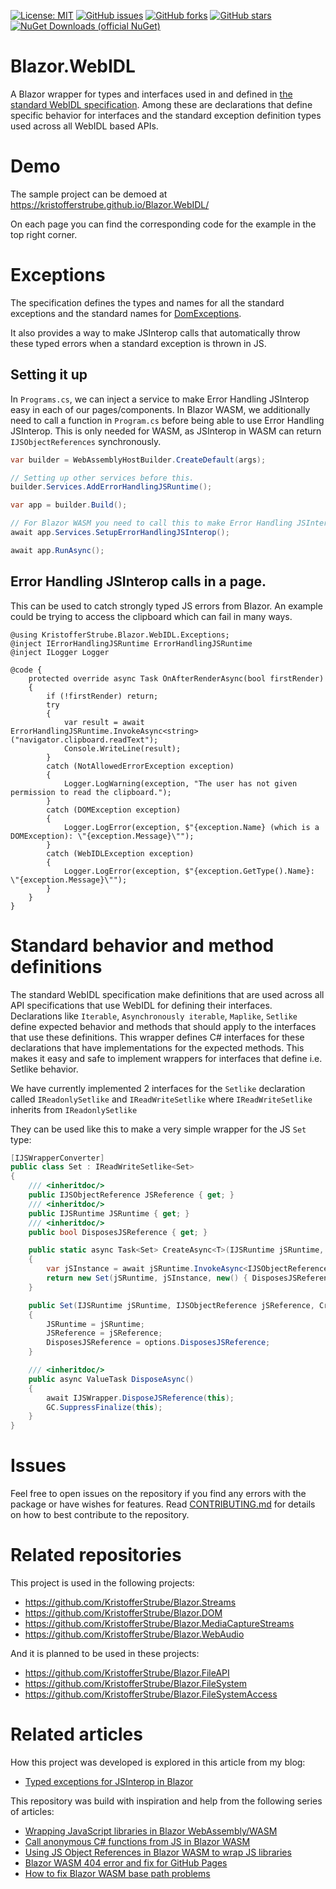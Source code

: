 [![License: MIT](https://img.shields.io/badge/License-MIT-yellow.svg)](/LICENSE.md)
[![GitHub issues](https://img.shields.io/github/issues/KristofferStrube/Blazor.WebIDL)](https://github.com/KristofferStrube/Blazor.WebIDL/issues)
[![GitHub forks](https://img.shields.io/github/forks/KristofferStrube/Blazor.WebIDL)](https://github.com/KristofferStrube/Blazor.WebIDL/network/members)
[![GitHub stars](https://img.shields.io/github/stars/KristofferStrube/Blazor.WebIDL)](https://github.com/KristofferStrube/Blazor.WebIDL/stargazers)
[![NuGet Downloads (official NuGet)](https://img.shields.io/nuget/dt/KristofferStrube.Blazor.WebIDL?label=NuGet%20Downloads)](https://www.nuget.org/packages/KristofferStrube.Blazor.WebIDL/)

# Blazor.WebIDL
A Blazor wrapper for types and interfaces used in and defined in [the standard WebIDL specification](https://webidl.spec.whatwg.org/).
Among these are declarations that define specific behavior for interfaces and the standard exception definition types used across all WebIDL based APIs.

# Demo
The sample project can be demoed at https://kristofferstrube.github.io/Blazor.WebIDL/

On each page you can find the corresponding code for the example in the top right corner.

# Exceptions
The specification defines the types and names for all the standard exceptions and the standard names for [DomExceptions](https://webidl.spec.whatwg.org/#idl-DOMException-error-names).

It also provides a way to make JSInterop calls that automatically throw these typed errors when a standard exception is thrown in JS.

## Setting it up
In `Programs.cs`, we can inject a service to make Error Handling JSInterop easy in each of our pages/components. In Blazor WASM, we additionally need to call a function in `Program.cs` before being able to use Error Handling JSInterop. This is only needed for WASM, as JSInterop in WASM can return `IJSObjectReferences` synchronously.

```csharp
var builder = WebAssemblyHostBuilder.CreateDefault(args);

// Setting up other services before this.
builder.Services.AddErrorHandlingJSRuntime();

var app = builder.Build();

// For Blazor WASM you need to call this to make Error Handling JSInterop.
await app.Services.SetupErrorHandlingJSInterop();

await app.RunAsync();
```

## Error Handling JSInterop calls in a page.

This can be used to catch strongly typed JS errors from Blazor. An example could be trying to access the clipboard which can fail in many ways.
```razor
@using KristofferStrube.Blazor.WebIDL.Exceptions;
@inject IErrorHandlingJSRuntime ErrorHandlingJSRuntime
@inject ILogger Logger

@code {
    protected override async Task OnAfterRenderAsync(bool firstRender)
    {
        if (!firstRender) return;
        try
        {
            var result = await ErrorHandlingJSRuntime.InvokeAsync<string>("navigator.clipboard.readText");
            Console.WriteLine(result);
        }
        catch (NotAllowedErrorException exception)
        {
            Logger.LogWarning(exception, "The user has not given permission to read the clipboard.");
        }
        catch (DOMException exception)
        {
            Logger.LogError(exception, $"{exception.Name} (which is a DOMException): \"{exception.Message}\"");
        }
        catch (WebIDLException exception)
        {
            Logger.LogError(exception, $"{exception.GetType().Name}: \"{exception.Message}\"");
        }
    }
}
```

# Standard behavior and method definitions
The standard WebIDL specification make definitions that are used across all API specifications that use WebIDL for defining their interfaces.
Declarations like `Iterable`, `Asynchronously iterable`, `Maplike`, `Setlike` define expected behavior and methods that should apply to the interfaces that use these definitions. This wrapper defines C# interfaces for these declarations that have implementations for the expected methods. This makes it easy and safe to implement wrappers for interfaces that define i.e. Setlike behavior.

We have currently implemented 2 interfaces for the `Setlike` declaration called `IReadonlySetlike` and `IReadWriteSetlike` where `IReadWriteSetlike` inherits from `IReadonlySetlike`

They can be used like this to make a very simple wrapper for the JS `Set` type:
```csharp
[IJSWrapperConverter]
public class Set : IReadWriteSetlike<Set>
{
    /// <inheritdoc/>
    public IJSObjectReference JSReference { get; }
    /// <inheritdoc/>
    public IJSRuntime JSRuntime { get; }
    /// <inheritdoc/>
    public bool DisposesJSReference { get; }

    public static async Task<Set> CreateAsync<T>(IJSRuntime jSRuntime, IEnumerable<T>? iterable = null)
    {
        var jSInstance = await jSRuntime.InvokeAsync<IJSObjectReference>("constructSet", iterable);
        return new Set(jSRuntime, jSInstance, new() { DisposesJSReference = true });
    }

    public Set(IJSRuntime jSRuntime, IJSObjectReference jSReference, CreationOptions options)
    {
        JSRuntime = jSRuntime;
        JSReference = jSReference;
        DisposesJSReference = options.DisposesJSReference;
    }

    /// <inheritdoc/>
    public async ValueTask DisposeAsync()
    {
        await IJSWrapper.DisposeJSReference(this);
        GC.SuppressFinalize(this);
    }
}
```

# Issues
Feel free to open issues on the repository if you find any errors with the package or have wishes for features. Read [CONTRIBUTING.md](CONTRIBUTING.md) for details on how to best contribute to the repository.

# Related repositories
This project is used in the following projects:
- https://github.com/KristofferStrube/Blazor.Streams
- https://github.com/KristofferStrube/Blazor.DOM
- https://github.com/KristofferStrube/Blazor.MediaCaptureStreams
- https://github.com/KristofferStrube/Blazor.WebAudio

And it is planned to be used in these projects:
- https://github.com/KristofferStrube/Blazor.FileAPI
- https://github.com/KristofferStrube/Blazor.FileSystem
- https://github.com/KristofferStrube/Blazor.FileSystemAccess

# Related articles
How this project was developed is explored in this article from my blog:
- [Typed exceptions for JSInterop in Blazor](https://kristoffer-strube.dk/post/typed-exceptions-for-jsinterop-in-blazor/)

This repository was build with inspiration and help from the following series of articles:
- [Wrapping JavaScript libraries in Blazor WebAssembly/WASM](https://blog.elmah.io/wrapping-javascript-libraries-in-blazor-webassembly-wasm/)
- [Call anonymous C# functions from JS in Blazor WASM](https://blog.elmah.io/call-anonymous-c-functions-from-js-in-blazor-wasm/)
- [Using JS Object References in Blazor WASM to wrap JS libraries](https://blog.elmah.io/using-js-object-references-in-blazor-wasm-to-wrap-js-libraries/)
- [Blazor WASM 404 error and fix for GitHub Pages](https://blog.elmah.io/blazor-wasm-404-error-and-fix-for-github-pages/)
- [How to fix Blazor WASM base path problems](https://blog.elmah.io/how-to-fix-blazor-wasm-base-path-problems/)
